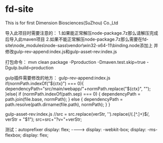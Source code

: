 # fd-site
This is for first Dimension Biosciences(SuZhou) Co.,Ltd

导入此项目时需要注意的：
1.如果能正常解压node-package.7z那么请解压完成后导入此maven项目
2.如果不能正常解压node-package.7z那么需要在fd-site\node_modules\node-sass\vendor\win32-x64-11\binding.node添加上
并修改gulp-rev-append:index.js和gulp-asset-rev:index.js

打包命令：
mvn clean package -Pproduction -Dmaven.test.skip=true -Dgulp.build=production

gulp插件需要修改的地方：
gulp-rev-append:index.js
if(normPath.indexOf("${ctx}") === 0){
	dependencyPath="src/main/webapp/"+normPath.replace("${ctx}", "");
}else{
	if (normPath.indexOf(path.sep) === 0) {
        dependencyPath = path.join(file.base, normPath);
    }
    else {
       dependencyPath = path.resolve(path.dirname(file.path), normPath);
    }
}

gulp-asset-rev:index.js
//src = src.replace(verStr, '').replace(/(\.[^\.]+)$/, verStr + "$1");
src=src+"?v="+verStr;

测试：autoprefixer
display: flex; ----> display: -webkit-box; display: -ms-flexbox; display: flex;

